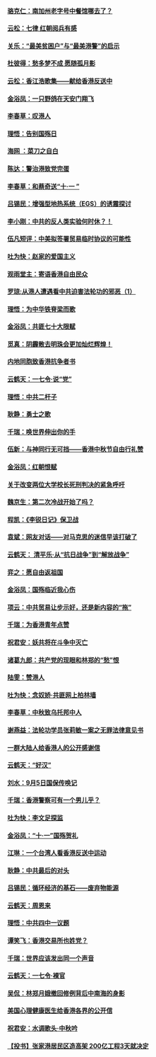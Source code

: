 #### [骆克仁：南加州老字号中餐馆哪去了？](../pages/nsc993/n11545120.md) 
#### [云松：七律 红朝阅兵有感](../pages/nsc993/n11542394.md) 
#### [关乐：“最美贫困户”与“最美港警”的启示](../pages/nsc993/n11542252.md) 
#### [杜彼得：愁多梦不成 愿随孤月影](../pages/nsc993/n11540296.md) 
#### [云松：香江浩歌集——献给香港反送中](../pages/nsc993/n11540149.md) 
#### [金浴凤：一只野鸽在天安门翔飞](../pages/nsc993/n11540280.md) 
#### [李春草：叹港人](../pages/nsc993/n11540119.md) 
#### [理悟：告别国殇日](../pages/nsc993/n11539610.md) 
#### [海网 ：菜刀之自白](../pages/nsc993/n11539597.md) 
#### [陈达：警治港致党完蛋](../pages/nsc993/n11538127.md) 
#### [李春草：和蔡奇送“十·一 ”](../pages/nsc993/n11537810.md) 
#### [吕锡民：增强型地热系统（EGS）的诱震探讨](../pages/nsc993/n11537765.md) 
#### [李小刚：中共的反人类实验何时休？！](../pages/nsc993/n11537669.md) 
#### [伍凡短评：中美拟签署贸易临时协议的可能性](../pages/nsc993/n11536773.md) 
#### [吐为快：赵家的爱国主义](../pages/nsc993/n11536750.md) 
#### [观雨堂主：寄语香港自由民众](../pages/nsc993/n11536735.md) 
#### [罗琼:从港人遭遇看中共迫害法轮功的邪恶（1）](../pages/nsc993/n11507862.md) 
#### [理悟：为中华铁脊梁而歌](../pages/nsc993/n11534458.md) 
#### [金浴凤：共匪七十大限赋](../pages/nsc993/n11534434.md) 
#### [觅真：阴霾散去明珠会更加灿烂辉煌！](../pages/nsc993/n11531858.md) 
#### [内地同胞致香港抗争者书](../pages/nsc993/n11531645.md) 
#### [云鹤天：一七令‧说“党”](../pages/nsc993/n11529099.md) 
#### [理悟：中共二杆子](../pages/nsc993/n11529046.md) 
#### [耿静：勇士之歌](../pages/nsc993/n11527562.md) 
#### [千瑞：唤世界伸出你的手](../pages/nsc993/n11526942.md) 
#### [伍新：与神同行无可挡——香港中秋节自由行礼赞](../pages/nsc993/n11526801.md) 
#### [金浴凤：红朝恨赋](../pages/nsc993/n11524312.md) 
#### [关于改变两位大学校长死刑判决的紧急呼吁](../pages/nsc993/n11524103.md) 
#### [魏京生：第二次冷战开始了吗？](../pages/nsc993/n11524023.md) 
#### [程凯：《李锐日记》保卫战](../pages/nsc993/n11522922.md) 
#### [袁斌：网友对话——对马克思的迷信早该打破了](../pages/nsc993/n11522561.md) 
#### [云鹤天： 清平乐‧从“抗日战争”到“解放战争”](../pages/nsc993/n11522917.md) 
#### [弈之：愿自由返祖国](../pages/nsc993/n11522810.md) 
#### [金浴凤：国殇临近我心伤](../pages/nsc993/n11522406.md) 
#### [项云：中共贸易让步示好，还是新内容的“拖”](../pages/nsc993/n11522395.md) 
#### [千瑞：为香港青年点赞](../pages/nsc993/n11521768.md) 
#### [祝君安：妖共将在斗争中灭亡](../pages/nsc993/n11520950.md) 
#### [诸葛九郎：共产党的现眼和林郑的“愁”恨](../pages/nsc993/n11520625.md) 
#### [陆雯：赞港人](../pages/nsc993/n11520609.md) 
#### [吐为快：念奴娇‧共匪网上柏林墙](../pages/nsc993/n11519122.md) 
#### [李春草：中秋致乌托邦中人](../pages/nsc993/n11518776.md) 
#### [谢燕益：法轮功学员张莉敏一案之无罪法律意见书](../pages/nsc993/n11517600.md) 
#### [一群大陆人给香港人的公开感谢信](../pages/nsc993/n11514797.md) 
#### [云鹤天：“好汉”](../pages/nsc993/n11513536.md) 
#### [刘水：9月5日国保传唤记](../pages/nsc993/n11513460.md) 
#### [千瑞：香港警察可有一个男儿乎？](../pages/nsc993/n11513109.md) 
#### [吐为快：李文足探监](../pages/nsc993/n11509622.md) 
#### [金浴凤：“十‧一”国殇贺礼](../pages/nsc993/n11509593.md) 
#### [江琳：一个台湾人看香港反送中运动](../pages/nsc993/n11509211.md) 
#### [耿静：中共最后的对头](../pages/nsc993/n11508308.md) 
#### [吕锡民：循环经济的基石——废弃物能源](../pages/nsc993/n11508212.md) 
#### [云鹤天：周恩来](../pages/nsc993/n11508055.md) 
#### [理悟：中共四中一议题](../pages/nsc993/n11507782.md) 
#### [谭笑飞：香港交易所也姓党？](../pages/nsc993/n11507753.md) 
#### [千瑞：世界应该发出同一个声音](../pages/nsc993/n11507290.md) 
#### [云鹤天：一七令‧裸官](../pages/nsc993/n11507177.md) 
#### [吴侃：林郑月娥撤回修例背后中南海的身影](../pages/nsc993/n11506876.md) 
#### [美国心理健康医生给香港各界的公开信](../pages/nsc993/n11506809.md) 
#### [祝君安：水调歌头‧中秋吟](../pages/nsc993/n11506758.md) 
#### [【投书】张家港居民区造高架 200亿工程3天就决定](../pages/nsc993/n11506682.md) 
